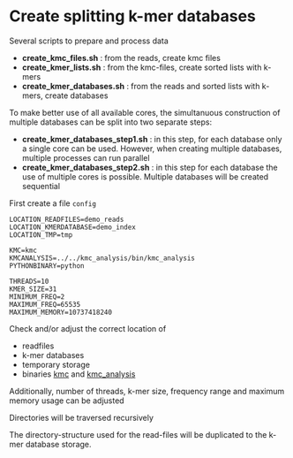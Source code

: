 # Create splitting k-mer databases

Several scripts to prepare and process data

* **create_kmc_files.sh** : from the reads, create kmc files
* **create_kmer_lists.sh** : from the kmc-files, create sorted lists with k-mers
* **create_kmer_databases.sh** : from the reads and sorted lists with k-mers, create databases

To make better use of all available cores, the simultanuous construction of multiple databases can be split 
into two separate steps:

* **create_kmer_databases_step1.sh** : in this step, for each database only a single core can be used. However, when creating multiple databases, multiple processes can run parallel
* **create_kmer_databases_step2.sh** : in this step for each database the use of multiple cores is possible. Multiple databases will be created sequential

First create a file `config` 

```
LOCATION_READFILES=demo_reads
LOCATION_KMERDATABASE=demo_index
LOCATION_TMP=tmp

KMC=kmc
KMCANALYSIS=../../kmc_analysis/bin/kmc_analysis
PYTHONBINARY=python

THREADS=10
KMER_SIZE=31
MINIMUM_FREQ=2
MAXIMUM_FREQ=65535
MAXIMUM_MEMORY=10737418240
```

Check and/or adjust the correct location of 
* readfiles
* k-mer databases
* temporary storage
* binaries [kmc](https://github.com/refresh-bio/KMC) and [kmc_analysis](https://github.com/haplotyping/kmc_analysis)

Additionally, number of threads, k-mer size, frequency range and maximum memory usage can be adjusted

Directories will be traversed recursively

The directory-structure used for the read-files will be duplicated to the k-mer database storage. 
